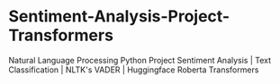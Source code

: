 # Sentiment-Analysis-Project-Transformers
Natural Language Processing Python Project  Sentiment Analysis | Text Classification | NLTK's VADER |  Huggingface Roberta Transformers
